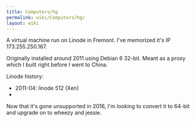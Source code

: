 ```yaml
---
title: Computers/hg
permalink: wiki/Computers/hg/
layout: wiki
---
```


A virtual machine run on Linode in Fremont. I've memorized it's IP
173.255.250.167.

Originally installed around 2011 using Debian 6 32-bit. Meant as a proxy
which I built right before I went to China.

Linode history:

-   2011-04: linode 512 (Xen)
-   

Now that it's gone unsupported in 2016, I'm looking to convert it to
64-bit and upgrade on to wheezy and jessie.

